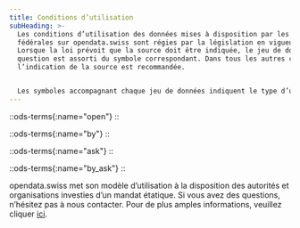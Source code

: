 ```yaml
---
title: Conditions d’utilisation
subHeading: >-
  Les conditions d’utilisation des données mises à disposition par les autorités
  fédérales sur opendata.swiss sont régies par la législation en vigueur.
  Lorsque la loi prévoit que la source doit être indiquée, le jeu de données en
  question est assorti du symbole correspondant. Dans tous les autres cas,
  l’indication de la source est recommandée.


  Les symboles accompagnant chaque jeu de données indiquent le type d’utilisation autorisé. Tous les services proposant des données emploient les mêmes symboles.
---
```


::ods-terms{:name="open"}
::

::ods-terms{:name="by"}
::

::ods-terms{:name="ask"}
::

::ods-terms{:name="by_ask"}
::

opendata.swiss met son modèle d’utilisation à la disposition des autorités et organisations investies d’un mandat étatique. Si vous avez des questions, n’hésitez pas à nous contacter. Pour de plus amples informations, veuillez cliquer [ici](http://handbook.opendata.swiss/).
